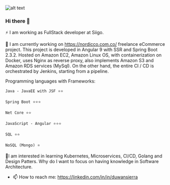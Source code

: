 
![alt text](https://www.technotification.com/wp-content/uploads/2018/04/learn-web-development.jpg)

### Hi there 👋

⚡ I am working as FullStack developer at Siigo.

🔭 I am currently working on https://nordicco.com.co/ freelance eCommerce project. This project is developed in Angular 9 with SSR and Spring Boot 2.3.2. Hosted on Amazon EC2, Amazon Linux OS, with containerization on Docker, uses Nginx as reverse proxy, also implements Amazon S3 and Amazon RDS services (MySql). On the other hand, the entire CI / CD is orchestrated by Jenkins, starting from a pipeline.


Programming languages with Frameworks:

    Java - JavaEE with JSF ⭐⭐
    
    Spring Boot ⭐⭐⭐
    
    Net Core ⭐⭐
    
    JavaScript - Angular ⭐⭐⭐
    
    SQL ⭐⭐
    
    NoSQL (Mongo) ⭐
    
🤔I am interested in learning Kubernetes, Microservices, CI/CD, Golang and Design Patters. Why do I want to focus on having knowledge in Software Architecture.


- 📫 How to reach me: https://linkedin.com/in/in/duwansierra
